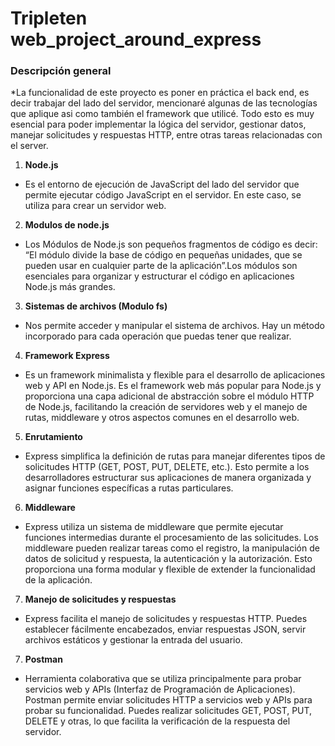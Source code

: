 # Tripleten web_project_around_express

### Descripción general
*La funcionalidad de este proyecto es poner en práctica el back end, es decir trabajar del lado del servidor, mencionaré algunas de las tecnologías que aplique asi como también el framework que utilicé. Todo esto es muy esencial para poder implementar la lógica del servidor, gestionar datos, manejar solicitudes y respuestas HTTP, entre otras tareas relacionadas con el server.

1. **Node.js**
- Es el entorno de ejecución de JavaScript del lado del servidor que permite ejecutar código JavaScript en el servidor. En este caso, se utiliza para crear un servidor web.

2. **Modulos de node.js**
- Los Módulos de Node.js son pequeños fragmentos de código es decir: “El módulo divide la base de código en pequeñas unidades, que se pueden usar en cualquier parte de la aplicación”.Los módulos son esenciales para organizar y estructurar el código en aplicaciones Node.js más grandes. 

3. **Sistemas de archivos (Modulo fs)**
- Nos permite acceder y manipular el sistema de archivos. Hay un método incorporado para cada operación que puedas tener que realizar.

4. **Framework Express**
- Es un framework minimalista y flexible para el desarrollo de aplicaciones web y API en Node.js. Es el framework web más popular para Node.js y proporciona una capa adicional de abstracción sobre el módulo HTTP de Node.js, facilitando la creación de servidores web y el manejo de rutas, middleware y otros aspectos comunes en el desarrollo web.

5. **Enrutamiento**
- Express simplifica la definición de rutas para manejar diferentes tipos de solicitudes HTTP (GET, POST, PUT, DELETE, etc.). Esto permite a los desarrolladores estructurar sus aplicaciones de manera organizada y asignar funciones específicas a rutas particulares.

6. **Middleware**
- Express utiliza un sistema de middleware que permite ejecutar funciones intermedias durante el procesamiento de las solicitudes. Los middleware pueden realizar tareas como el registro, la manipulación de datos de solicitud y respuesta, la autenticación y la autorización. Esto proporciona una forma modular y flexible de extender la funcionalidad de la aplicación.

7. **Manejo de solicitudes y respuestas**
- Express facilita el manejo de solicitudes y respuestas HTTP. Puedes establecer fácilmente encabezados, enviar respuestas JSON, servir archivos estáticos y gestionar la entrada del usuario.

7. **Postman**
- Herramienta colaborativa que se utiliza principalmente para probar servicios web y APIs (Interfaz de Programación de Aplicaciones). Postman permite enviar solicitudes HTTP a servicios web y APIs para probar su funcionalidad. Puedes realizar solicitudes GET, POST, PUT, DELETE y otras, lo que facilita la verificación de la respuesta del servidor.








